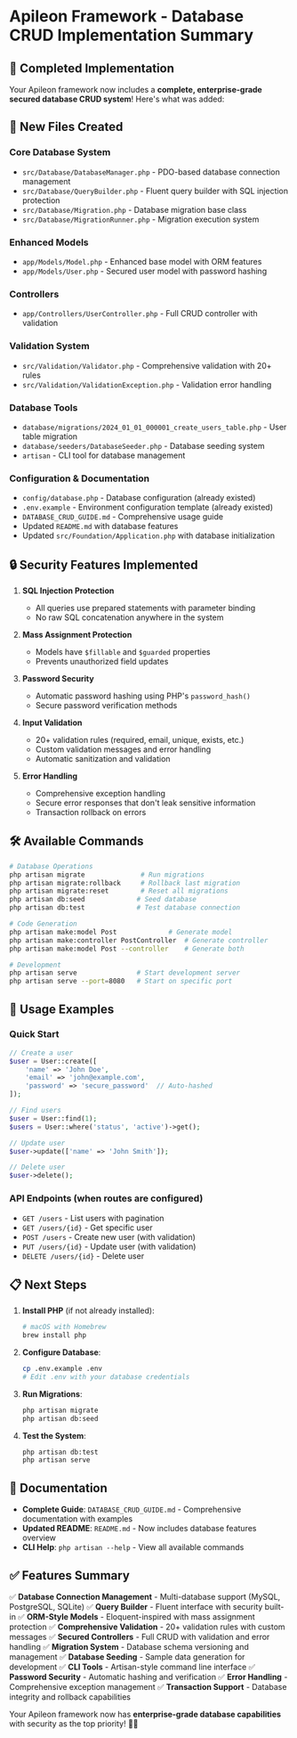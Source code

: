 # Apileon Framework - Database CRUD Implementation Summary

## 🎉 Completed Implementation

Your Apileon framework now includes a **complete, enterprise-grade secured database CRUD system**! Here's what was added:

## 📁 New Files Created

### Core Database System
- `src/Database/DatabaseManager.php` - PDO-based database connection management
- `src/Database/QueryBuilder.php` - Fluent query builder with SQL injection protection
- `src/Database/Migration.php` - Database migration base class
- `src/Database/MigrationRunner.php` - Migration execution system

### Enhanced Models
- `app/Models/Model.php` - Enhanced base model with ORM features
- `app/Models/User.php` - Secured user model with password hashing

### Controllers
- `app/Controllers/UserController.php` - Full CRUD controller with validation

### Validation System
- `src/Validation/Validator.php` - Comprehensive validation with 20+ rules
- `src/Validation/ValidationException.php` - Validation error handling

### Database Tools
- `database/migrations/2024_01_01_000001_create_users_table.php` - User table migration
- `database/seeders/DatabaseSeeder.php` - Database seeding system
- `artisan` - CLI tool for database management

### Configuration & Documentation
- `config/database.php` - Database configuration (already existed)
- `.env.example` - Environment configuration template (already existed)
- `DATABASE_CRUD_GUIDE.md` - Comprehensive usage guide
- Updated `README.md` with database features
- Updated `src/Foundation/Application.php` with database initialization

## 🔒 Security Features Implemented

1. **SQL Injection Protection**
   - All queries use prepared statements with parameter binding
   - No raw SQL concatenation anywhere in the system

2. **Mass Assignment Protection**
   - Models have `$fillable` and `$guarded` properties
   - Prevents unauthorized field updates

3. **Password Security**
   - Automatic password hashing using PHP's `password_hash()`
   - Secure password verification methods

4. **Input Validation**
   - 20+ validation rules (required, email, unique, exists, etc.)
   - Custom validation messages and error handling
   - Automatic sanitization and validation

5. **Error Handling**
   - Comprehensive exception handling
   - Secure error responses that don't leak sensitive information
   - Transaction rollback on errors

## 🛠 Available Commands

```bash
# Database Operations
php artisan migrate              # Run migrations
php artisan migrate:rollback     # Rollback last migration
php artisan migrate:reset        # Reset all migrations
php artisan db:seed             # Seed database
php artisan db:test             # Test database connection

# Code Generation
php artisan make:model Post             # Generate model
php artisan make:controller PostController  # Generate controller
php artisan make:model Post --controller    # Generate both

# Development
php artisan serve               # Start development server
php artisan serve --port=8080   # Start on specific port
```

## 🚀 Usage Examples

### Quick Start
```php
// Create a user
$user = User::create([
    'name' => 'John Doe',
    'email' => 'john@example.com',
    'password' => 'secure_password'  // Auto-hashed
]);

// Find users
$user = User::find(1);
$users = User::where('status', 'active')->get();

// Update user
$user->update(['name' => 'John Smith']);

// Delete user
$user->delete();
```

### API Endpoints (when routes are configured)
- `GET /users` - List users with pagination
- `GET /users/{id}` - Get specific user
- `POST /users` - Create new user (with validation)
- `PUT /users/{id}` - Update user (with validation)
- `DELETE /users/{id}` - Delete user

## 📋 Next Steps

1. **Install PHP** (if not already installed):
   ```bash
   # macOS with Homebrew
   brew install php
   ```

2. **Configure Database**:
   ```bash
   cp .env.example .env
   # Edit .env with your database credentials
   ```

3. **Run Migrations**:
   ```bash
   php artisan migrate
   php artisan db:seed
   ```

4. **Test the System**:
   ```bash
   php artisan db:test
   php artisan serve
   ```

## 📖 Documentation

- **Complete Guide**: `DATABASE_CRUD_GUIDE.md` - Comprehensive documentation with examples
- **Updated README**: `README.md` - Now includes database features overview
- **CLI Help**: `php artisan --help` - View all available commands

## ✅ Features Summary

✅ **Database Connection Management** - Multi-database support (MySQL, PostgreSQL, SQLite)
✅ **Query Builder** - Fluent interface with security built-in
✅ **ORM-Style Models** - Eloquent-inspired with mass assignment protection
✅ **Comprehensive Validation** - 20+ validation rules with custom messages
✅ **Secured Controllers** - Full CRUD with validation and error handling
✅ **Migration System** - Database schema versioning and management
✅ **Database Seeding** - Sample data generation for development
✅ **CLI Tools** - Artisan-style command line interface
✅ **Password Security** - Automatic hashing and verification
✅ **Error Handling** - Comprehensive exception management
✅ **Transaction Support** - Database integrity and rollback capabilities

Your Apileon framework now has **enterprise-grade database capabilities** with security as the top priority! 🦁✨

